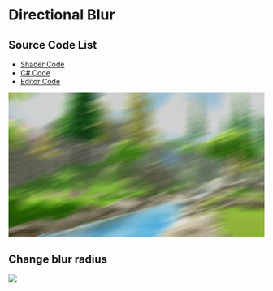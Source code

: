 
# Directional Blur

## Source Code List
- [Shader Code](Shader/DirectionalBlur.shader)
- [C# Code](DirectionalBlur.cs)
- [Editor Code](Editor/DirectionalBlurEditor.cs)


![](../../../../Media/Blur/DirectionalBlur/DirectionalBlur.png)


## Change blur radius
![](../../../../Media/Blur/DirectionalBlur/DirectionalBlur-2.gif)